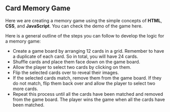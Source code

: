 ## Card Memory Game
Here we are creating a memory game using the simple concepts of **HTML**, **CSS**, and **JavaScript**. You can check the demo of the game here.

Here is a general outline of the steps you can follow to develop the logic for a memory game:

- Create a game board by arranging 12 cards in a grid. Remember to have a duplicate of each card. So in total, you will have 24 cards.
- Shuffle cards and place them face down on the game board.
- Allow the player to select two cards by clicking on them.
- Flip the selected cards over to reveal their images.
- If the selected cards match, remove them from the game board. If they do not match, flip them back over and allow the player to select two more cards.
- Repeat this process until all the cards have been matched and removed from the game board. The player wins the game when all the cards have been matched.







